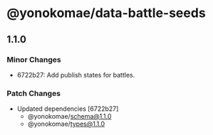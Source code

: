 # @yonokomae/data-battle-seeds

## 1.1.0

### Minor Changes

- 6722b27: Add publish states for battles.

### Patch Changes

- Updated dependencies [6722b27]
    - @yonokomae/schema@1.1.0
    - @yonokomae/types@1.1.0
